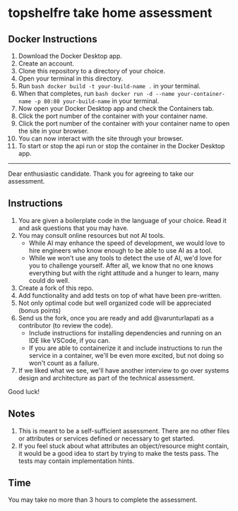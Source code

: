 # topshelfre take home assessment

## Docker Instructions
1. Download the Docker Desktop app.
2. Create an account.
3. Clone this repository to a directory of your choice.
4. Open your terminal in this directory.
5. Run ```bash docker build -t your-build-name .``` in your terminal.
6. When that completes, run ```bash docker run -d --name your-container-name -p 80:80 your-build-name``` in your terminal.
7. Now open your Docker Desktop app and check the Containers tab.
8. Click the port number of the container with your container name.
8. Click the port number of the container with your container name to open the site in your browser.
9. You can now interact with the site through your browser.
10. To start or stop the api run or stop the container in the Docker Desktop app.


---


Dear enthusiastic candidate. Thank you for agreeing to take our assessment.

## Instructions
1. You are given a boilerplate code in the language of your choice. Read it and ask questions that you may have.
2. You may consult online resources but not AI tools.
   * While AI may enhance the speed of development, we would love to hire engineers who know enough to be able to use AI as a tool.
   * While we won't use any tools to detect the use of AI, we'd love for you to challenge yourself. After all, we know that no one knows everything but with the right attitude and a hunger to learn, many could do well.
4. Create a fork of this repo.
5. Add functionality and add tests on top of what have been pre-written.
6. Not only optimal code but well organized code will be appreciated (bonus points)
7. Send us the fork, once you are ready and add @varunturlapati as a contributor (to review the code).
   * Include instructions for installing dependencies and running on an IDE like VSCode, if you can.
   * If you are able to containerize it and include instructions to run the service in a container, we'll be even more excited, but not doing so won't count as a failure.
9. If we liked what we see, we'll have another interview to go over systems design and architecture as part of the technical assessment.

Good luck!

## Notes
1. This is meant to be a self-sufficient assessment. There are no other files or attributes or services defined or necessary to get started.
2. If you feel stuck about what attributes an object/resource might contain, it would be a good idea to start by trying to make the tests pass. The tests may contain implementation hints.


## Time
You may take no more than 3 hours to complete the assessment.
